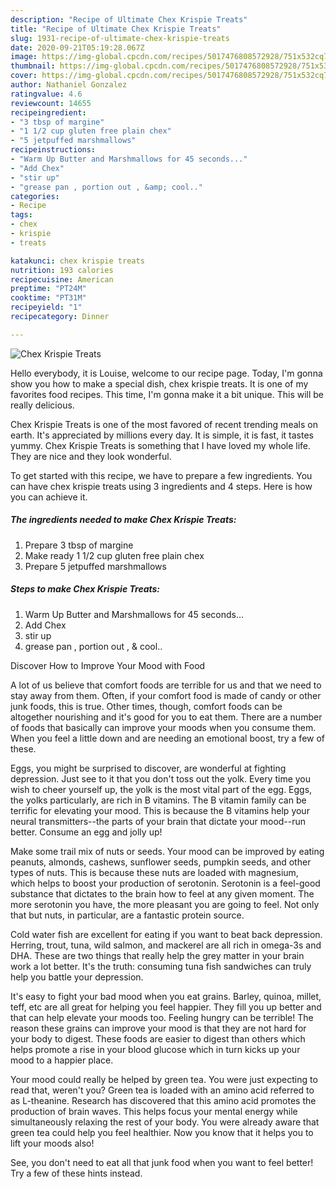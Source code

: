 ```yaml
---
description: "Recipe of Ultimate Chex Krispie Treats"
title: "Recipe of Ultimate Chex Krispie Treats"
slug: 1931-recipe-of-ultimate-chex-krispie-treats
date: 2020-09-21T05:19:28.067Z
image: https://img-global.cpcdn.com/recipes/5017476808572928/751x532cq70/chex-krispie-treats-recipe-main-photo.jpg
thumbnail: https://img-global.cpcdn.com/recipes/5017476808572928/751x532cq70/chex-krispie-treats-recipe-main-photo.jpg
cover: https://img-global.cpcdn.com/recipes/5017476808572928/751x532cq70/chex-krispie-treats-recipe-main-photo.jpg
author: Nathaniel Gonzalez
ratingvalue: 4.6
reviewcount: 14655
recipeingredient:
- "3 tbsp of margine"
- "1 1/2 cup gluten free plain chex"
- "5 jetpuffed marshmallows"
recipeinstructions:
- "Warm Up Butter and Marshmallows for 45 seconds..."
- "Add Chex"
- "stir up"
- "grease pan , portion out , &amp; cool.."
categories:
- Recipe
tags:
- chex
- krispie
- treats

katakunci: chex krispie treats 
nutrition: 193 calories
recipecuisine: American
preptime: "PT24M"
cooktime: "PT31M"
recipeyield: "1"
recipecategory: Dinner

---
```



![Chex Krispie Treats](https://img-global.cpcdn.com/recipes/5017476808572928/751x532cq70/chex-krispie-treats-recipe-main-photo.jpg)

Hello everybody, it is Louise, welcome to our recipe page. Today, I'm gonna show you how to make a special dish, chex krispie treats. It is one of my favorites food recipes. This time, I'm gonna make it a bit unique. This will be really delicious.

Chex Krispie Treats is one of the most favored of recent trending meals on earth. It's appreciated by millions every day. It is simple, it is fast, it tastes yummy. Chex Krispie Treats is something that I have loved my whole life. They are nice and they look wonderful.




To get started with this recipe, we have to prepare a few ingredients. You can have chex krispie treats using 3 ingredients and 4 steps. Here is how you can achieve it.

<!--inarticleads1-->

##### The ingredients needed to make Chex Krispie Treats:

1. Prepare 3 tbsp of margine
1. Make ready 1 1/2 cup gluten free plain chex
1. Prepare 5 jetpuffed marshmallows




<!--inarticleads2-->

##### Steps to make Chex Krispie Treats:

1. Warm Up Butter and Marshmallows for 45 seconds...
1. Add Chex
1. stir up
1. grease pan , portion out , &amp; cool..




Discover How to Improve Your Mood with Food


A lot of us believe that comfort foods are terrible for us and that we need to stay away from them. Often, if your comfort food is made of candy or other junk foods, this is true. Other times, though, comfort foods can be altogether nourishing and it's good for you to eat them. There are a number of foods that basically can improve your moods when you consume them. When you feel a little down and are needing an emotional boost, try a few of these.

Eggs, you might be surprised to discover, are wonderful at fighting depression. Just see to it that you don't toss out the yolk. Every time you wish to cheer yourself up, the yolk is the most vital part of the egg. Eggs, the yolks particularly, are rich in B vitamins. The B vitamin family can be terrific for elevating your mood. This is because the B vitamins help your neural transmitters--the parts of your brain that dictate your mood--run better. Consume an egg and jolly up!

Make some trail mix of nuts or seeds. Your mood can be improved by eating peanuts, almonds, cashews, sunflower seeds, pumpkin seeds, and other types of nuts. This is because these nuts are loaded with magnesium, which helps to boost your production of serotonin. Serotonin is a feel-good substance that dictates to the brain how to feel at any given moment. The more serotonin you have, the more pleasant you are going to feel. Not only that but nuts, in particular, are a fantastic protein source.

Cold water fish are excellent for eating if you want to beat back depression. Herring, trout, tuna, wild salmon, and mackerel are all rich in omega-3s and DHA. These are two things that really help the grey matter in your brain work a lot better. It's the truth: consuming tuna fish sandwiches can truly help you battle your depression. 

It's easy to fight your bad mood when you eat grains. Barley, quinoa, millet, teff, etc are all great for helping you feel happier. They fill you up better and that can help elevate your moods too. Feeling hungry can be terrible! The reason these grains can improve your mood is that they are not hard for your body to digest. These foods are easier to digest than others which helps promote a rise in your blood glucose which in turn kicks up your mood to a happier place.

Your mood could really be helped by green tea. You were just expecting to read that, weren't you? Green tea is loaded with an amino acid referred to as L-theanine. Research has discovered that this amino acid promotes the production of brain waves. This helps focus your mental energy while simultaneously relaxing the rest of your body. You were already aware that green tea could help you feel healthier. Now you know that it helps you to lift your moods also!

See, you don't need to eat all that junk food when you want to feel better! Try  a few  of  these  hints  instead.


